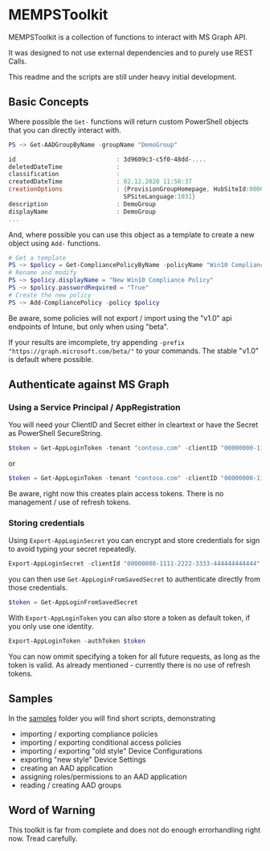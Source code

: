 # MEMPSToolkit

MEMPSToolkit is a collection of functions to interact with MS Graph API.

It was designed to not use external dependencies and to purely use REST Calls.

This readme and the scripts are still under heavy initial development.

## Basic Concepts

Where possible the `Get-` functions will return custom PowerShell objects that you can directly interact with.

```powershell
PS ~> Get-AADGroupByName -groupName "DemoGroup"

id                            : 3d9609c3-c5f0-48dd-....
deletedDateTime               :
classification                :
createdDateTime               : 02.12.2020 11:50:37
creationOptions               : {ProvisionGroupHomepage, HubSiteId:00000000-0000-0000-0000-000000000000,
                                SPSiteLanguage:1031}
description                   : DemoGroup
displayName                   : DemoGroup
...
```

And, where possible you can use this object as a template to create a new object using `Add-` functions.

```powershell
# Get a template
PS ~> $policy = Get-CompliancePolicyByName -policyName "Win10 Compliance Policy"
# Rename and modify
PS ~> $policy.displayName = "New Win10 Compliance Policy"
PS ~> $policy.passwordRequired = "True"
# Create the new policy
PS ~> Add-CompliancePolicy -policy $policy
```

Be aware, some policies will not export / import using the "v1.0" api endpoints of Intune, but only when using "beta". 

If your results are imcomplete, try appending `-prefix "https://graph.microsoft.com/beta/"` to your commands. The stable "v1.0" is default where possible.


## Authenticate against MS Graph

### Using a Service Principal / AppRegistration

You will need your ClientID and Secret either in cleartext or have the Secret as PowerShell SecureString.

```powershell
$token = Get-AppLoginToken -tenant "contoso.com" -clientID "00000000-1111-2222-3333-444444444444" -secretValue $secureStringSecret
```
or
```powershell
$token = Get-AppLoginToken -tenant "contoso.com" -clientID "00000000-1111-2222-3333-444444444444" -secretValue "S3cretV@lue"
```

Be aware, right now this creates plain access tokens. There is no management / use of refresh tokens.  

### Storing credentials

Using `Export-AppLoginSecret` you can encrypt and store credentials for sign to avoid typing your secret repeatedly.

```powershell
Export-AppLoginSecret -clientId "00000000-1111-2222-3333-444444444444" -tenant "contoso.com" -secretValue "S3cretV@lue"
```
you can then use `Get-AppLoginFromSavedSecret` to authenticate directly from those credentials.

```powershell
$token = Get-AppLoginFromSavedSecret
```
With `Export-AppLoginToken` you can also store a token as default token, if you only use one identity. 

```powershell
Export-AppLoginToken -authToken $token
```

You can now ommit specifying a token for all future requests, as long as the token is valid. As already mentioned - currently there is no use of refresh tokens.

## Samples

In the [samples](samples/) folder you will find short scripts, demonstrating

- importing / exporting compliance policies
- importing / exporting conditional access policies
- importing / exporting "old style" Device Configurations
- exporting "new style" Device Settings
- creating an AAD application
- assigning roles/permissions to an AAD application
- reading / creating AAD groups

## Word of Warning

This toolkit is far from complete and does not do enough errorhandling right now. Tread carefully.